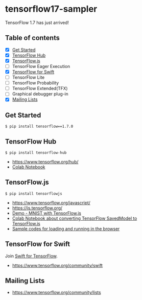 tensorflow17-sampler
===

TensorFlow 1.7 has just arrived!

## Table of contents

- [x] [Get Started](#get-started)
- [x] [TensorFlow Hub](#tensorflow-hub)
- [x] [TensorFlow.js](#tensorflowjs)
- [ ] TensorFlow Eager Execution
- [x] [TensorFlow for Swift](#tensorflow-for-swift)
- [ ] TensorFlow Lite
- [ ] TensorFlow Probability
- [ ] TensorFlow Extended(TFX)
- [ ] Graphical debugger plug-in
- [x] [Mailing Lists](#mailing-lists)

## Get Started

```
$ pip install tensorflow==1.7.0
```

## TensorFlow Hub

```
$ pip install tensorflow-hub
```

* https://www.tensorflow.org/hub/
* [Colab Notebook](https://colab.research.google.com/drive/1Z3TubjsBuacsRYhPOWktkIW1YbvpmN79) 

## TensorFlow.js

```
$ pip install tensorflowjs
```

* https://www.tensorflow.org/javascript/
* https://js.tensorflow.org/
* [Demo - MNIST with TensorFlow.js]()
* [Colab Notebook about converting TensorFlow SavedModel to TensorFlow.js](https://colab.research.google.com/drive/1KmrpYti43KNQgzVnovnLp01rdFmq5EuX)
* [Sample codes for loading and running in the browser](/tfjs-mnist)

## TensorFlow for Swift

Join [Swift for TensorFlow](https://groups.google.com/a/tensorflow.org/forum/#!forum/swift).

* https://www.tensorflow.org/community/swift

## Mailing Lists

* https://www.tensorflow.org/community/lists
